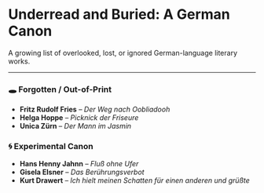 # Underread and Buried: A German Canon

A growing list of overlooked, lost, or ignored German-language literary works.

---

### 🕳️ Forgotten / Out-of-Print
- **Fritz Rudolf Fries** – *Der Weg nach Oobliadooh*
- **Helga Hoppe** – *Picknick der Friseure*
- **Unica Zürn** – *Der Mann im Jasmin*

### 🌀 Experimental Canon
- **Hans Henny Jahnn** – *Fluß ohne Ufer*
- **Gisela Elsner** – *Das Berührungsverbot*
- **Kurt Drawert** – *Ich hielt meinen Schatten für einen anderen und grüßte*
